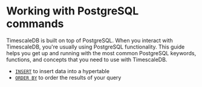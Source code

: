 # Working with PostgreSQL commands
TimescaleDB is built on top of PostgreSQL. When you interact with TimescaleDB,
you're usually using PostgreSQL functionality. This guide helps you get up and
running with the most common PostgreSQL keywords, functions, and concepts that
you need to use with TimescaleDB.

* [`INSERT`][insert] to insert data into a hypertable
* [`ORDER BY`][order-by] to order the results of your query

[order-by]: /functions/:currentVersion:/order-by
[insert]: /functions/:currentVersion:/FIXME
